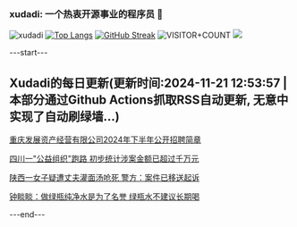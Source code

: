 ### xudadi: 一个热衷开源事业的程序员 👋

![xudadi](https://github-readme-stats-git-masterorgs-github-readme-stats-team.vercel.app/api?username=xudadi)
[![Top Langs](https://github-readme-stats.vercel.app/api/top-langs/?username=xudadi)](https://github.com/anuraghazra/github-readme-stats)
[![GitHub Streak](https://streak-stats.demolab.com?user=xudadi&locale=zh_Hans)](https://git.io/streak-stats)
![VISITOR+COUNT](https://komarev.com/ghpvc/?username=xudadi&label=VISITOR+COUNT)
![](https://raw.githubusercontent.com/xudadi/xudadi/main/assets/github-contribution-grid-snake.svg)


---start---

## Xudadi的每日更新(更新时间:2024-11-21 12:53:57 | 本部分通过Github Actions抓取RSS自动更新, 无意中实现了自动刷绿墙...)

[重庆发展资产经营有限公司2024年下半年公开招聘简章](https://www.gongkaoleida.com/article/2201905)

[四川一"公益组织"跑路 初步统计涉案金额已超过千万元](https://m.163.com/news/article/JHFAV6RE0514BE2Q.html)

[陕西一女子疑遭丈夫灌面汤呛死 警方：案件已移送起诉](https://m.163.com/news/article/JHFL3H9R051492T3.html)

[钟睒睒：做绿瓶纯净水是为了名誉 绿瓶水不建议长期喝](https://m.163.com/news/article/JHF01L960530JPVV.html)

---end---
